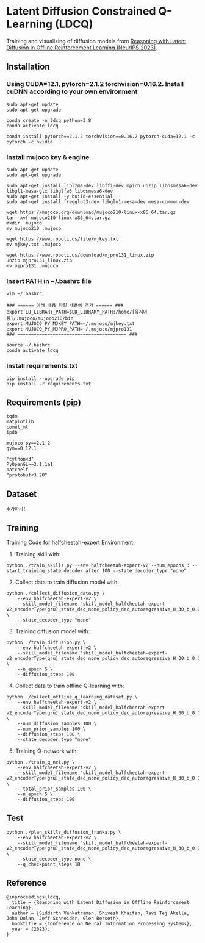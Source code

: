 # Latent Diffusion Constrained Q-Learning (LDCQ)
Training and visualizing of diffusion models from [Reasoning with Latent Diffusion in Offline Reinforcement Learning (NeurIPS 2023)](https://arxiv.org/abs/2309.06599).

## Installation
### Using CUDA=12.1, pytorch=2.1.2 torchvision=0.16.2. Install cuDNN according to your own environment
```
sudo apt-get update
sudo apt-get upgrade

conda create -n ldcq python=3.8
conda activate ldcq

conda install pytorch==2.1.2 torchvision==0.16.2 pytorch-cuda=12.1 -c pytorch -c nvidia
```

### Install mujoco key & engine
```
sudo apt-get update
sudo apt-get upgrade

sudo apt-get install liblzma-dev libffi-dev mpich unzip libosmesa6-dev libgl1-mesa-glx libglfw3 libosmesa6-dev
sudo apt-get install -y build-essential
sudo apt-get install freeglut3-dev libglu1-mesa-dev mesa-common-dev

wget https://mujoco.org/download/mujoco210-linux-x86_64.tar.gz
tar -xvf mujoco210-linux-x86_64.tar.gz
mkdir .mujoco
mv mujoco210 .mujoco

wget https://www.roboti.us/file/mjkey.txt 
mv mjkey.txt .mujoco

wget https://www.roboti.us/download/mjpro131_linux.zip
unzip mjpro131_linux.zip
mv mjpro131 .mujoco
```

### Insert PATH in ~/.bashrc file
```
vim ~/.bashrc

### ====== 아래 내용 파일 내용에 추가 ====== ###
export LD_LIBRARY_PATH=$LD_LIBRARY_PATH:/home/[유저이름]/.mujoco/mujoco210/bin
export MUJOCO_PY_MJKEY_PATH=~/.mujoco/mjkey.txt
export MUJOCO_PY_MJPRO_PATH=~/.mujoco/mjpro131
### ======================================== ###

source ~/.bashrc
conda activate ldcq
```

### Install requirements.txt
```
pip install --upgrade pip
pip install -r requirements.txt
```

## Requirements (pip)
```
tqdm
matplotlib
comet_ml
ipdb

mujoco-py==2.1.2
gym==0.12.1

"cython<3"
PyOpenGL==3.1.1a1
patchelf
"protobuf<3.20" 
```

## Dataset
```
추가하기!
```

## Training
Training Code for halfcheetah-expert Environment
1. Training skill with:
```
python ./train_skills.py --env halfcheetah-expert-v2 --num_epochs 3 --start_training_state_decoder_after 100 --state_decoder_type "none"
```

2. Collect data to train diffusion model with:
```
python ./collect_diffusion_data.py \
    --env halfcheetah-expert-v2 \
    --skill_model_filename "skill_model_halfcheetah-expert-v2_encoderType(gru)_state_dec_none_policy_dec_autoregressive_H_30_b_0.05_conditionalp_1_zdim_16_adist_normal_testSplit_0.2_separatetest_0_getrewards_1_appendgoals_0_best.pth" \
    --state_decoder_type "none"
```

3. Training diffusion model with:
```
python ./train_diffusion.py \
    --env halfcheetah-expert-v2 \
    --skill_model_filename "skill_model_halfcheetah-expert-v2_encoderType(gru)_state_dec_none_policy_dec_autoregressive_H_30_b_0.05_conditionalp_1_zdim_16_adist_normal_testSplit_0.2_separatetest_0_getrewards_1_appendgoals_0_best.pth" \
    --n_epoch 5 \
    --diffusion_steps 100
```

4. Collect data to train offline Q-learning with:
```
python ./collect_offline_q_learning_dataset.py \
    --env halfcheetah-expert-v2 \
    --skill_model_filename "skill_model_halfcheetah-expert-v2_encoderType(gru)_state_dec_none_policy_dec_autoregressive_H_30_b_0.05_conditionalp_1_zdim_16_adist_normal_testSplit_0.2_separatetest_0_getrewards_1_appendgoals_0_best.pth" \
    --num_diffusion_samples 100 \
    --num_prior_samples 100 \
    --diffusion_steps 100 \
    --state_decoder_type "none"
```

5. Training Q-network with:
```
python ./train_q_net.py \
    --env halfcheetah-expert-v2 \
    --skill_model_filename "skill_model_halfcheetah-expert-v2_encoderType(gru)_state_dec_none_policy_dec_autoregressive_H_30_b_0.05_conditionalp_1_zdim_16_adist_normal_testSplit_0.2_separatetest_0_getrewards_1_appendgoals_0_best.pth" \
    --total_prior_samples 100 \
    --n_epoch 5 \
    --diffusion_steps 100
```

## Test
```
python ./plan_skills_diffusion_franka.py \
    --env halfcheetah-expert-v2 \
    --skill_model_filename "skill_model_halfcheetah-expert-v2_encoderType(gru)_state_dec_none_policy_dec_autoregressive_H_30_b_0.05_conditionalp_1_zdim_16_adist_normal_testSplit_0.2_separatetest_0_getrewards_1_appendgoals_0_best.pth" \
    --state_decoder_type none \
    --q_checkpoint_steps 18
```

## Reference
```
@inproceedings{ldcq,
  title = {Reasoning with Latent Diffusion in Offline Reinforcement Learning},
  author = {Siddarth Venkatraman, Shivesh Khaitan, Ravi Tej Akella, John Dolan, Jeff Schneider, Glen Berseth},
  booktitle = {Conference on Neural Information Processing Systems},
  year = {2023},
}
```